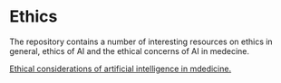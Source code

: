 # Ethics
The repository contains a number of interesting resources on ethics in general, ethics of AI and the ethical concerns of AI in medecine. 


[Ethical considerations of artificial intelligence in mdedicine.](https://medium.com/computers-and-society-bucknell/ethical-considerations-of-artificial-intelligence-in-medicine-d7c477d0db09)
